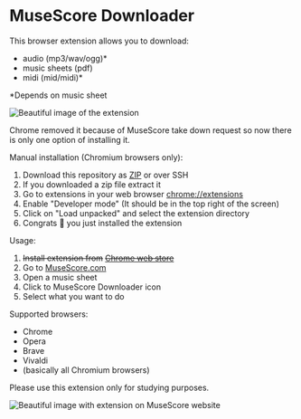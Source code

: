 # MuseScore Downloader

This browser extension allows you to download:
* audio (mp3/wav/ogg)*
* music sheets (pdf)
* midi (mid/midi)*

*Depends on music sheet

<img src="https://raw.githubusercontent.com/ingui-n/musescore-downloader/master/screenshots/extension1.png" alt="Beautiful image of the extension"/>

Chrome removed it because of MuseScore take down request so now there is only one option of installing it.

Manual installation (Chromium browsers only):
1. Download this repository as [ZIP](https://github.com/ingui-n/musescore-downloader/archive/refs/heads/master.zip) or over SSH
2. If you downloaded a zip file extract it
3. Go to extensions in your web browser [chrome://extensions](chrome://extensions/)
4. Enable "Developer mode" (It should be in the top right of the screen)
5. Click on "Load unpacked" and select the extension directory
6. Congrats 🎉 you just installed the extension

Usage:
1. ~~Install extension from~~ [~~Chrome web store~~](https://chrome.google.com/webstore/detail/musescore-downloader/nnekmplngdkmmgaoinpoahbikhfiedgj)
2. Go to [MuseScore.com](https://musescore.com/)
3. Open a music sheet
4. Click to MuseScore Downloader icon
5. Select what you want to do

Supported browsers:
* Chrome
* Opera
* Brave
* Vivaldi
* (basically all Chromium browsers)

Please use this extension only for studying purposes.

<img src="https://raw.githubusercontent.com/ingui-n/musescore-downloader/master/screenshots/screenshot1.png" alt="Beautiful image with extension on MuseScore website"/>
